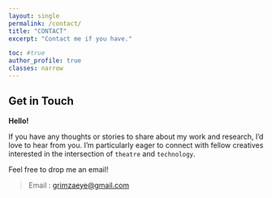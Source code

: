 ```yaml
---
layout: single
permalink: /contact/
title: "CONTACT"
excerpt: "Contact me if you have."

toc: #true
author_profile: true
classes: narrow
---
```

<h2>Get in Touch</h2>


**Hello!**

If you have any thoughts or stories to share about my work and research, I’d love to hear from you. I’m particularly eager to connect with fellow creatives interested in the intersection of `theatre` and `technology`.

Feel free to drop me an email!
  

> Email : [grimzaeye@gmail.com](mailto:grimzaeye@gmail.com)

<!-- 
  <form ic="contact-form">
      <div class ="form-group">
      <label for="name">Name</label>
      <input class="form-control" type="text" id="name" name="name" required>
      </div>
      <div class ="form-group">
      <label for="email">Email</label>
      <input class="form-control" type="email" id="email" name="email" required>
      </div>
      <div class ="form-group">
      <label for="message">Message</label>
      <textarea class="form-control" id="message" name="message" rows ="6" required></textarea>
      </div>
      <div class = "contact-btn">
        <button class="btn" type="submit">Send Message</button>
      </div>
  </form> 
-->
